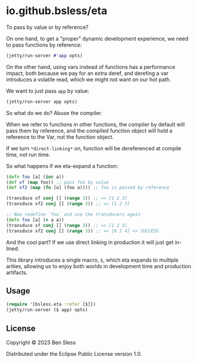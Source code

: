 # io.github.bsless/eta

To pass by value or by reference?

On one hand, to get a "proper" dynamic development experience, we need
to pass functions by reference:

```clojure
(jetty/run-server #'app opts)
```

On the other hand, using vars instead of functions has a performance
impact, both because we pay for an extra deref, and derefing a var
introduces a volatile read, which we might not want on our hot path.

We want to just pass `app` by value:

```clojure
(jetty/run-server app opts)
```

So what do we do? Abuse the compiler.

When we refer to functions in other functions, the compiler by default will pass them by reference, and the compiled function object will hold a reference to the Var, not the function object.

If we turn `*direct-linking*` on, function will be dereferenced at compile time, not run time.

So what happens if we eta-expand a function:

```clojure
(defn foo [a] (inc a))
(def xf (map foo)) ;; pass foo by value
(def xf2 (map (fn [a] (foo a)))) ;; foo is passed by reference

(transduce xf conj [] (range 3)) ;; => [1 2 3]
(transduce xf2 conj [] (range 3)) ;; => [1 2 3]

;; Now redefine `foo` and use the transducers again
(defn foo [a] (+ a a))
(transduce xf conj [] (range 3)) ;; => [1 2 3]
(transduce xf2 conj [] (range 3)) ;; => [0 2 4] << SUCCESS
```

And the cool part? If we use direct linking in production it will just get in-lined.

This library introduces a single macro, `$`, which eta expands to
multiple arities, allowing us to enjoy both worlds in development time
and production artifacts.

## Usage

```clojure
(require '[bsless.eta :refer [$]])
(jetty/run-server ($ app) opts)
```

## License

Copyright © 2023 Ben Sless

Distributed under the Eclipse Public License version 1.0.
